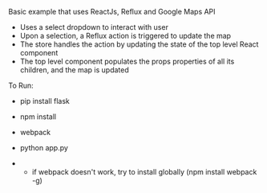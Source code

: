 Basic example that uses ReactJs, Reflux and Google Maps API

- Uses a select dropdown to interact with user
- Upon a selection, a Reflux action is triggered to update the map
- The store handles the action by updating the state of the top level React component
- The top level component populates the props properties of all its children, and the map is updated

To Run:

- pip install flask
- npm install
- webpack
- python app.py

- * if webpack doesn't work, try to install globally (npm install webpack -g)